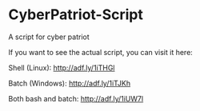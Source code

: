 # CyberPatriot-Script
A script for cyber patriot

If you want to see the actual script, you can visit it here:

Shell (Linux):
http://adf.ly/1iTHGl

Batch (Windows):
http://adf.ly/1iTJKh

Both bash and batch:
http://adf.ly/1iUW7l
